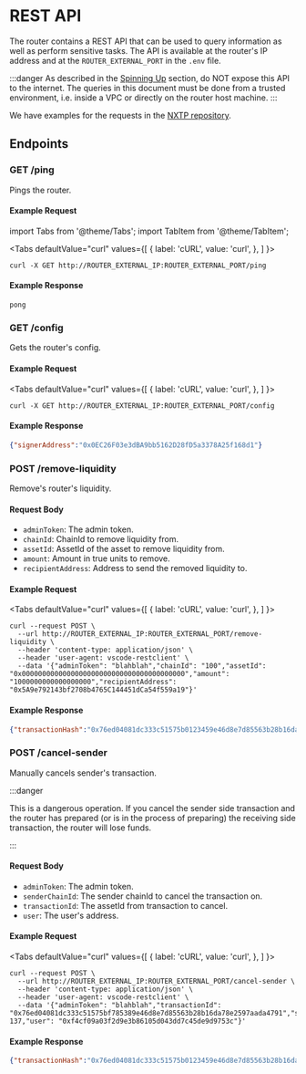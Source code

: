 # REST API

The router contains a REST API that can be used to query information as well as perform sensitive tasks. The API is available at the router's IP address and at the `ROUTER_EXTERNAL_PORT` in the `.env` file.

:::danger As described in the [Spinning Up](../Guides/spinning-up/) section, do NOT expose this API to the internet. The queries in this document must be done from a trusted environment, i.e. inside a VPC or directly on the router host machine. :::

We have examples for the requests in the [NXTP repository](https://github.com/connext/nxtp/blob/main/packages/router/example.http).

## Endpoints

### GET /ping

Pings the router.

#### Example Request

import Tabs from '@theme/Tabs'; import TabItem from '@theme/TabItem';

\<Tabs defaultValue="curl" values={\[ { label: 'cURL', value: 'curl', }, ] }>

```shell
curl -X GET http://ROUTER_EXTERNAL_IP:ROUTER_EXTERNAL_PORT/ping
```

#### Example Response

```
pong
```

### GET /config

Gets the router's config.

#### Example Request

\<Tabs defaultValue="curl" values={\[ { label: 'cURL', value: 'curl', }, ] }>

```shell
curl -X GET http://ROUTER_EXTERNAL_IP:ROUTER_EXTERNAL_PORT/config
```

#### Example Response

```json
{"signerAddress":"0x0EC26F03e3dBA9bb5162D28fD5a3378A25f168d1"}
```

### POST /remove-liquidity

Remove's router's liquidity.

#### Request Body

* `adminToken`: The admin token.
* `chainId`: ChainId to remove liquidity from.
* `assetId`: AssetId of the asset to remove liquidity from.
* `amount`: Amount in true units to remove.
* `recipientAddress`: Address to send the removed liquidity to.

#### Example Request

\<Tabs defaultValue="curl" values={\[ { label: 'cURL', value: 'curl', }, ] }>

```shell
curl --request POST \
  --url http://ROUTER_EXTERNAL_IP:ROUTER_EXTERNAL_PORT/remove-liquidity \
  --header 'content-type: application/json' \
  --header 'user-agent: vscode-restclient' \
  --data '{"adminToken": "blahblah","chainId": "100","assetId": "0x0000000000000000000000000000000000000000","amount": "1000000000000000000","recipientAddress": "0x5A9e792143bf2708b4765C144451dCa54f559a19"}'
```

#### Example Response

```json
{"transactionHash":"0x76ed04081dc333c51575b0123459e46d8e7d85563b28b16da78e2597aada4791"}
```

### POST /cancel-sender

Manually cancels sender's transaction.

:::danger

This is a dangerous operation. If you cancel the sender side transaction and the router has prepared (or is in the process of preparing) the receiving side transaction, the router will lose funds.

:::

#### Request Body

* `adminToken`: The admin token.
* `senderChainId`: The sender chainId to cancel the transaction on.
* `transactionId`: The assetId from transaction to cancel.
* `user`: The user's address.

#### Example Request

\<Tabs defaultValue="curl" values={\[ { label: 'cURL', value: 'curl', }, ] }>

```shell
curl --request POST \
  --url http://ROUTER_EXTERNAL_IP:ROUTER_EXTERNAL_PORT/cancel-sender \
  --header 'content-type: application/json' \
  --header 'user-agent: vscode-restclient' \
  --data '{"adminToken": "blahblah","transactionId": "0x76ed04081dc333c51575bf785389e46d8e7d85563b28b16da78e2597aada4791","senderChainId": 137,"user": "0xf4cf09a03f2d9e3b86105d043dd7c45de9d9753c"}'
```

#### Example Response

```json
{"transactionHash":"0x76ed04081dc333c51575b0123459e46d8e7d85563b28b16da78e2597aada4791"}
```
